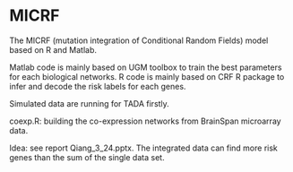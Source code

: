 # MICRF
The MICRF (mutation integration of Conditional Random Fields) model based on R and Matlab.

Matlab code is mainly based on UGM toolbox to train the best parameters for each biological networks.
R code is mainly based on CRF R package to infer and decode the risk labels for each genes.

Simulated data are running for TADA  firstly.

coexp.R: building the co-expression networks from BrainSpan microarray data.

Idea: see report Qiang_3_24.pptx. The integrated data can find more risk genes than the sum of the single data set.

